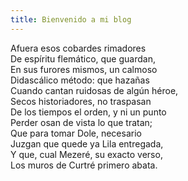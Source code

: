 ```yaml
---
title: Bienvenido a mi blog
---
```


 Afuera esos cobardes rimadores		
    De espíritu flemático, que guardan,		
    En sus furores mismos, un calmoso		
    Didascálico método: que hazañas		
    Cuando cantan ruidosas de algún héroe,		
    Secos historiadores, no traspasan		
    De los tiempos el orden, y ni un punto		
    Perder osan de vista lo que tratan;		
    Que para tomar Dole, necesario		
    Juzgan que quede ya Lila entregada,		
    Y que, cual Mezeré, su exacto verso,		
    Los muros de Curtré primero abata.		
